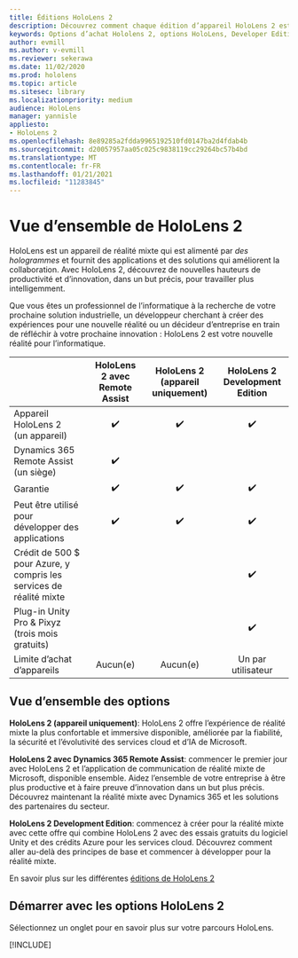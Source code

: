 ```yaml
---
title: Éditions HoloLens 2
description: Découvrez comment chaque édition d’appareil HoloLens 2 est identique ou différente et comment faire après avoir l’une de vos propres éditions.
keywords: Options d’achat Hololens 2, options HoloLens, Developer Edition
author: evmill
ms.author: v-evmill
ms.reviewer: sekerawa
ms.date: 11/02/2020
ms.prod: hololens
ms.topic: article
ms.sitesec: library
ms.localizationpriority: medium
audience: HoloLens
manager: yannisle
appliesto:
- HoloLens 2
ms.openlocfilehash: 8e89285a2fdda9965192510fd0147ba2d4fdab4b
ms.sourcegitcommit: d20057957aa05c025c9838119cc29264bc57b4bd
ms.translationtype: MT
ms.contentlocale: fr-FR
ms.lasthandoff: 01/21/2021
ms.locfileid: "11283845"
---
```

# Vue d’ensemble de HoloLens 2

HoloLens est un appareil de réalité mixte qui est alimenté par *des hologrammes* et fournit des applications et des solutions qui améliorent la collaboration. Avec HoloLens 2, découvrez de nouvelles hauteurs de productivité et d’innovation, dans un but précis, pour travailler plus intelligemment.

Que vous [](https://www.microsoft.com/hololens/apps) êtes un professionnel de l’informatique à la recherche de votre prochaine [](https://www.microsoft.com/hololens/apps) solution industrielle, un développeur cherchant à créer des expériences pour une nouvelle réalité ou un décideur d’entreprise en train de réfléchir à votre prochaine innovation : HoloLens 2 est votre nouvelle réalité pour l’informatique. [](https://www.microsoft.com/hololens/developers) 

|                                                         | HoloLens 2 avec Remote Assist | HoloLens 2 (appareil uniquement) | HoloLens 2 Development Edition |
|---------------------------------------------------------|:-----------------------------:|:------------------------:|:------------------------------:|
| Appareil HoloLens 2 <br>(un appareil)                      |               ✔️               |             ✔️            |                ✔️               |
| Dynamics 365 Remote Assist<br>(un siège)                |               ✔️               |                          |                                |
| Garantie                                                |               ✔️               |             ✔️            |                ✔️               |
| Peut être utilisé pour développer des applications                                 |               ✔️               |             ✔️            |                ✔️               |
| Crédit de 500 $ pour Azure, y compris les services de réalité mixte |                               |                          |                ✔️               |
| Plug-in Unity Pro & Pixyz <br>(trois mois gratuits)        |                               |                          |                ✔️               |
| Limite d’achat d’appareils                                   |              Aucun(e)             |           Aucun(e)           |          Un par utilisateur          |

## Vue d’ensemble des options

**HoloLens 2 (appareil uniquement)**: HoloLens 2 offre l’expérience de réalité mixte la plus confortable et immersive disponible, améliorée par la fiabilité, la sécurité et l’évolutivité des services cloud et d’IA de Microsoft.

**HoloLens 2 avec Dynamics 365 Remote Assist**: commencer le premier jour avec HoloLens 2 et l’application de communication de réalité mixte de Microsoft, disponible ensemble. Aidez l’ensemble de votre entreprise à être plus productive et à faire preuve d’innovation dans un but plus précis. Découvrez maintenant la réalité mixte avec Dynamics 365 et les solutions des partenaires du secteur.

**HoloLens 2 Development Edition**: commencez à créer pour la réalité mixte avec cette offre qui combine HoloLens 2 avec des essais gratuits du logiciel Unity et des crédits Azure pour les services cloud. Découvrez comment aller au-delà des principes de base et commencer à développer pour la réalité mixte.

En savoir plus sur les différentes [éditions de HoloLens 2](https://www.microsoft.com/hololens/buy)

## Démarrer avec les options HoloLens 2

Sélectionnez un onglet pour en savoir plus sur votre parcours HoloLens.

[!INCLUDE[](includes/options-overview.md)]